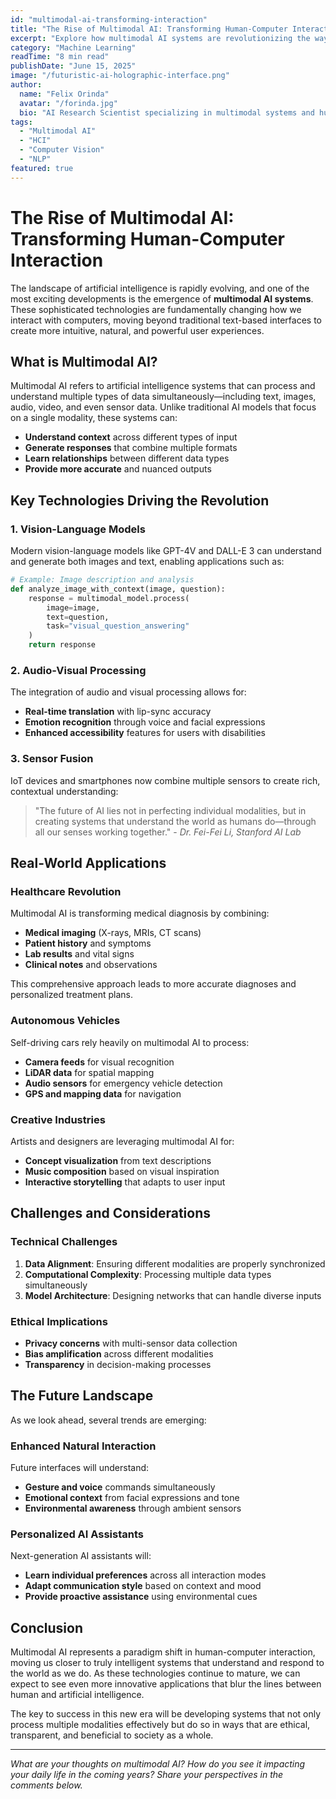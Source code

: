 ```yaml
---
id: "multimodal-ai-transforming-interaction"
title: "The Rise of Multimodal AI: Transforming Human-Computer Interaction"
excerpt: "Explore how multimodal AI systems are revolutionizing the way we interact with technology, combining vision, language, and audio processing."
category: "Machine Learning"
readTime: "8 min read"
publishDate: "June 15, 2025"
image: "/futuristic-ai-holographic-interface.png"
author:
  name: "Felix Orinda"
  avatar: "/forinda.jpg"
  bio: "AI Research Scientist specializing in multimodal systems and human-computer interaction."
tags: 
  - "Multimodal AI"
  - "HCI"
  - "Computer Vision"
  - "NLP"
featured: true
---
```


# The Rise of Multimodal AI: Transforming Human-Computer Interaction

The landscape of artificial intelligence is rapidly evolving, and one of the most exciting developments is the emergence of **multimodal AI systems**. These sophisticated technologies are fundamentally changing how we interact with computers, moving beyond traditional text-based interfaces to create more intuitive, natural, and powerful user experiences.

## What is Multimodal AI?

Multimodal AI refers to artificial intelligence systems that can process and understand multiple types of data simultaneously—including text, images, audio, video, and even sensor data. Unlike traditional AI models that focus on a single modality, these systems can:

- **Understand context** across different types of input
- **Generate responses** that combine multiple formats
- **Learn relationships** between different data types
- **Provide more accurate** and nuanced outputs

## Key Technologies Driving the Revolution

### 1. Vision-Language Models

Modern vision-language models like GPT-4V and DALL-E 3 can understand and generate both images and text, enabling applications such as:

```python
# Example: Image description and analysis
def analyze_image_with_context(image, question):
    response = multimodal_model.process(
        image=image,
        text=question,
        task="visual_question_answering"
    )
    return response
```

### 2. Audio-Visual Processing

The integration of audio and visual processing allows for:
- **Real-time translation** with lip-sync accuracy
- **Emotion recognition** through voice and facial expressions
- **Enhanced accessibility** features for users with disabilities

### 3. Sensor Fusion

IoT devices and smartphones now combine multiple sensors to create rich, contextual understanding:

> "The future of AI lies not in perfecting individual modalities, but in creating systems that understand the world as humans do—through all our senses working together." - *Dr. Fei-Fei Li, Stanford AI Lab*

## Real-World Applications

### Healthcare Revolution

Multimodal AI is transforming medical diagnosis by combining:
- **Medical imaging** (X-rays, MRIs, CT scans)
- **Patient history** and symptoms
- **Lab results** and vital signs
- **Clinical notes** and observations

This comprehensive approach leads to more accurate diagnoses and personalized treatment plans.

### Autonomous Vehicles

Self-driving cars rely heavily on multimodal AI to process:
- **Camera feeds** for visual recognition
- **LiDAR data** for spatial mapping
- **Audio sensors** for emergency vehicle detection
- **GPS and mapping data** for navigation

### Creative Industries

Artists and designers are leveraging multimodal AI for:
- **Concept visualization** from text descriptions
- **Music composition** based on visual inspiration
- **Interactive storytelling** that adapts to user input

## Challenges and Considerations

### Technical Challenges

1. **Data Alignment**: Ensuring different modalities are properly synchronized
2. **Computational Complexity**: Processing multiple data types simultaneously
3. **Model Architecture**: Designing networks that can handle diverse inputs

### Ethical Implications

- **Privacy concerns** with multi-sensor data collection
- **Bias amplification** across different modalities
- **Transparency** in decision-making processes

## The Future Landscape

As we look ahead, several trends are emerging:

### Enhanced Natural Interaction

Future interfaces will understand:
- **Gesture and voice** commands simultaneously
- **Emotional context** from facial expressions and tone
- **Environmental awareness** through ambient sensors

### Personalized AI Assistants

Next-generation AI assistants will:
- **Learn individual preferences** across all interaction modes
- **Adapt communication style** based on context and mood
- **Provide proactive assistance** using environmental cues

## Conclusion

Multimodal AI represents a paradigm shift in human-computer interaction, moving us closer to truly intelligent systems that understand and respond to the world as we do. As these technologies continue to mature, we can expect to see even more innovative applications that blur the lines between human and artificial intelligence.

The key to success in this new era will be developing systems that not only process multiple modalities effectively but do so in ways that are ethical, transparent, and beneficial to society as a whole.

---

*What are your thoughts on multimodal AI? How do you see it impacting your daily life in the coming years? Share your perspectives in the comments below.*
